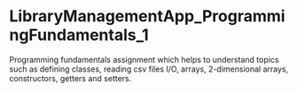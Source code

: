 # LibraryManagementApp_ProgrammingFundamentals_1
Programming fundamentals assignment which helps to understand topics such as defining classes, reading csv files I/O, arrays, 2-dimensional arrays, constructors, getters and setters.

